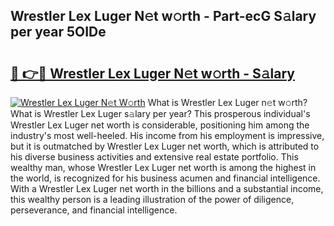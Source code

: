 ## Wrestler Lex Luger N𝚎t w𝚘rth - Part-ecG S𝚊lary per year 5OIDe

# <h2><a href="http://gc2tqp.nevu.top/?p=Wrestler+Lex+Luger">🔗 👉🔴 Wrestler Lex Luger N𝚎t w𝚘rth - S𝚊lary</a></h2>

[![Wrestler Lex Luger N𝚎t W𝚘rth](https://i.imgur.com/Oavwk0R.jpeg)](http://gc2tqp.nevu.top/?p=Wrestler+Lex+Luger)
What is Wrestler Lex Luger n𝚎t w𝚘rth? What is Wrestler Lex Luger s𝚊lary per year?
This prosperous individual's Wrestler Lex Luger net worth is considerable, positioning him among the industry's most well-heeled. His income from his employment is impressive, but it is outmatched by Wrestler Lex Luger net worth, which is attributed to his diverse business activities and extensive real estate portfolio. This wealthy man, whose Wrestler Lex Luger net worth is among the highest in the world, is recognized for his business acumen and financial intelligence. With a Wrestler Lex Luger net worth in the billions and a substantial income, this wealthy person is a leading illustration of the power of diligence, perseverance, and financial intelligence.
